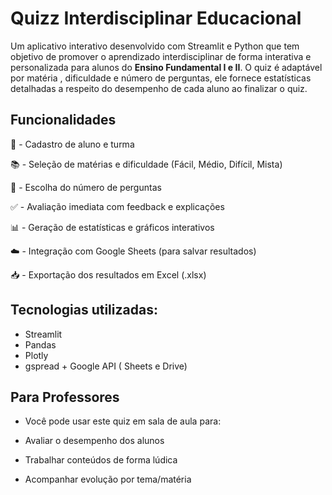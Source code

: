 # Quizz Interdisciplinar Educacional

Um aplicativo interativo desenvolvido com Streamlit e Python que tem objetivo de promover o aprendizado interdisciplinar de forma interativa e personalizada para alunos do **Ensino Fundamental I e II**. O quiz é adaptável por matéria , dificuldade e número de perguntas,
ele fornece estatísticas detalhadas a respeito do desempenho de cada aluno ao finalizar o quiz.


## Funcionalidades

📝 - Cadastro de aluno e turma

📚 - Seleção de matérias e dificuldade (Fácil, Médio, Difícil, Mista)

🔢 - Escolha do número de perguntas

✅ - Avaliação imediata com feedback e explicações

📊 - Geração de estatísticas e gráficos interativos

☁️ - Integração com Google Sheets (para salvar resultados)

📥 - Exportação dos resultados em Excel (.xlsx)


## Tecnologias utilizadas:

- Streamlit
- Pandas
- Plotly
- gspread + Google API ( Sheets e Drive)


## Para Professores

- Você pode usar este quiz em sala de aula para:

- Avaliar o desempenho dos alunos

- Trabalhar conteúdos de forma lúdica

- Acompanhar evolução por tema/matéria

